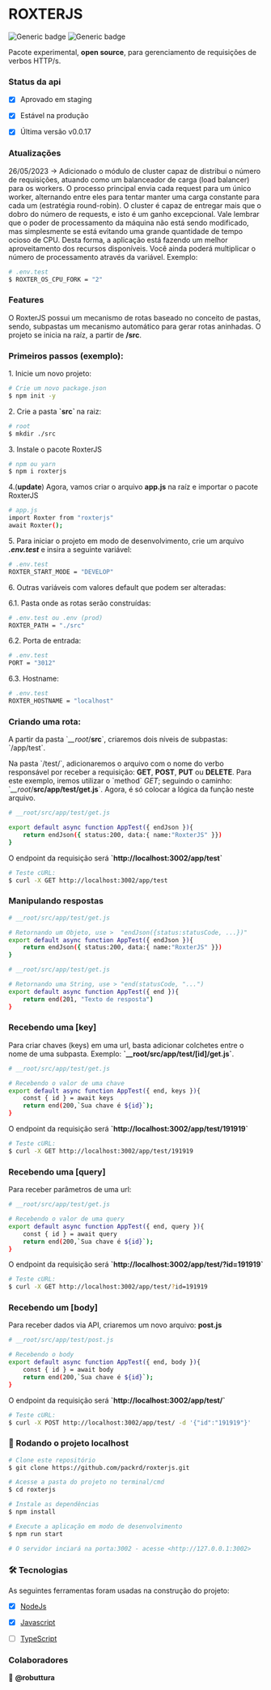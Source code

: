 <h1> ROXTERJS </h1>

![Generic badge](https://img.shields.io/badge/NODE-19.8.1-<COLOR>.svg) ![Generic badge](https://img.shields.io/badge/NPM-9.4.0-<COLOR>.svg)

<p align="left"> Pacote experimental, <b>open source</b>, para gerenciamento de requisições de verbos HTTP/s. </p>

### Status da api

- [x] Aprovado em staging
- [x] Estável na produção
- [x] Última versão v0.0.17


### Atualizações 

<p> 26/05/2023 -> Adicionado o módulo de cluster capaz de distribui o número de requisições, atuando como um balanceador de carga (load balancer) para os workers. O processo principal envia cada request para um único worker, alternando entre eles para tentar manter uma carga constante para cada um (estratégia round-robin). O cluster é capaz de entregar mais que o dobro do número de requests, e isto é um ganho excepcional. Vale lembrar que o poder de processamento da máquina não está sendo modificado, mas simplesmente se está evitando uma grande quantidade de tempo ocioso de CPU. Desta forma, a aplicação está fazendo um melhor aproveitamento dos recursos disponíveis. Você ainda poderá multiplicar o número de processamento através da variável. Exemplo: </p>

```bash
# .env.test
$ ROXTER_OS_CPU_FORK = "2"
```

### Features

<p>O RoxterJS possui um mecanismo de rotas baseado no conceito de pastas, sendo, subpastas um mecanismo automático para gerar rotas aninhadas. O projeto se inicia na raíz, a partir de <b>/src</b>.</p>

### Primeiros passos (exemplo):

<p> 1. Inicie um novo projeto: </p>

```bash
# Crie um novo package.json
$ npm init -y
```

<p> 2. Crie a pasta <b> `src` </b> na raiz: </p>

```bash
# root
$ mkdir ./src
```
<p> 3. Instale o pacote RoxterJS </p>

```bash
# npm ou yarn
$ npm i roxterjs
```

<p> 4.(<b>update</b>) Agora, vamos criar o arquivo <b>app.js</b> na raíz e importar o pacote RoxterJS </p>

```bash
# app.js
import Roxter from "roxterjs"
await Roxter();
```

<p> 5. Para iniciar o projeto em modo de desenvolvimento, crie um arquivo <i><b>.env.test</b></i> e insira a seguinte variável: </p>

```bash
# .env.test
ROXTER_START_MODE = "DEVELOP"
```

<p> 6. Outras variáveis com valores default que podem ser alteradas: </p>

6.1. Pasta onde as rotas serão construídas:

```bash
# .env.test ou .env (prod)
ROXTER_PATH = "./src"
```

6.2. Porta de entrada:

```bash
# .env.test
PORT = "3012"
```

6.3. Hostname:

```bash
# .env.test
ROXTER_HOSTNAME = "localhost"
```

### Criando uma rota:

<p> A partir da pasta `<i>__root</i>/<b>src</b>`, criaremos dois níveis de subpastas: `/app/test`.  </p>
<p>Na pasta `/test/`, adicionaremos o arquivo com o nome do verbo responsável por receber a requisição: <b>GET</b>, <b>POST</b>, <b>PUT</b> ou <b>DELETE</b>. Para este exemplo, iremos utilizar o `method` <i>GET</i>; seguindo o caminho: `<i>__root</i>/<b>src/app/test/get.js</b>`. Agora, é só colocar a lógica da função neste arquivo.</p>

```bash
# __root/src/app/test/get.js

export default async function AppTest({ endJson }){
    return endJson({ status:200, data:{ name:"RoxterJS" }})
}
```

<p> O endpoint da requisição será <b>`http://localhost:3002/app/test`</b> </p>

```bash
# Teste cURL:
$ curl -X GET http://localhost:3002/app/test
```

### Manipulando respostas
```bash
# __root/src/app/test/get.js

# Retornando um Objeto, use >  "endJson({status:statusCode, ...})"
export default async function AppTest({ endJson }){
    return endJson({ status:200, data:{ name:"RoxterJS" }})
}

# __root/src/app/test/get.js

# Retornando uma String, use > "end(statusCode, "...")
export default async function AppTest({ end }){
    return end(201, "Texto de resposta")
}
```

### Recebendo uma [key]

<p> Para criar chaves (keys) em uma url, basta adicionar colchetes entre o nome de uma subpasta. Exemplo: <b>`__root/src/app/test/[id]/get.js`</b>.</p>

```bash
# __root/src/app/test/get.js

# Recebendo o valor de uma chave
export default async function AppTest({ end, keys }){
    const { id } = await keys
    return end(200,`Sua chave é ${id}`);
}
```
<p> O endpoint da requisição será <b>`http://localhost:3002/app/test/191919`</b> </p>

```bash
# Teste cURL:
$ curl -X GET http://localhost:3002/app/test/191919
```

### Recebendo uma [query]

<p> Para receber parâmetros de uma url:</p>

```bash
# __root/src/app/test/get.js

# Recebendo o valor de uma query
export default async function AppTest({ end, query }){
    const { id } = await query
    return end(200,`Sua chave é ${id}`);
}
```
<p> O endpoint da requisição será <b>`http://localhost:3002/app/test/?id=191919`</b> </p>

```bash
# Teste cURL:
$ curl -X GET http://localhost:3002/app/test/?id=191919
```

### Recebendo um [body]

<p> Para receber dados via API, criaremos um novo arquivo: <b>post.js</b> </p>

```bash
# __root/src/app/test/post.js

# Recebendo o body
export default async function AppTest({ end, body }){
    const { id } = await body
    return end(200,`Sua chave é ${id}`);
}
```
<p> O endpoint da requisição será <b>`http://localhost:3002/app/test/`</b> </p>

```bash
# Teste cURL:
$ curl -X POST http://localhost:3002/app/test/ -d '{"id":"191919"}'
```


### 🎲 Rodando o projeto localhost

```bash
# Clone este repositório
$ git clone https://github.com/packrd/roxterjs.git

# Acesse a pasta do projeto no terminal/cmd
$ cd roxterjs

# Instale as dependências
$ npm install

# Execute a aplicação em modo de desenvolvimento
$ npm run start

# O servidor inciará na porta:3002 - acesse <http://127.0.0.1:3002>
```


### 🛠 Tecnologias

As seguintes ferramentas foram usadas na construção do projeto:

- [x] [NodeJs](https://nodejs.org/en/)
- [x] [Javascript](https://www.javascript.com/)
- [ ] [TypeScript](https://www.typescriptlang.org/)


### Colaboradores

:1st_place_medal: <b>@robuttura</b> 
